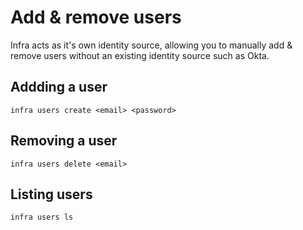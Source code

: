 # Add & remove users

Infra acts as it's own identity source, allowing you to manually add & remove users without an existing identity source such as Okta.

## Addding a user

```
infra users create <email> <password>
```

## Removing a user

```
infra users delete <email>
```

## Listing users

```
infra users ls
```
